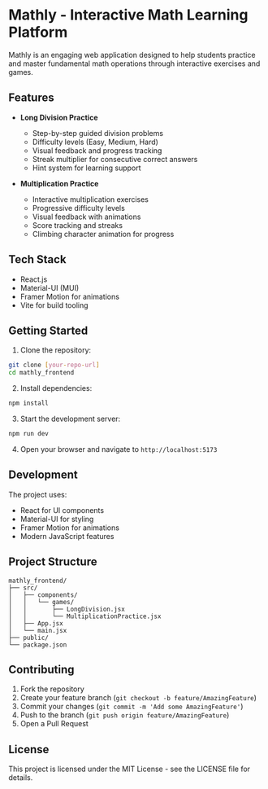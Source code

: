 # Mathly - Interactive Math Learning Platform

Mathly is an engaging web application designed to help students practice and master fundamental math operations through interactive exercises and games.

## Features

- **Long Division Practice**
  - Step-by-step guided division problems
  - Difficulty levels (Easy, Medium, Hard)
  - Visual feedback and progress tracking
  - Streak multiplier for consecutive correct answers
  - Hint system for learning support

- **Multiplication Practice**
  - Interactive multiplication exercises
  - Progressive difficulty levels
  - Visual feedback with animations
  - Score tracking and streaks
  - Climbing character animation for progress

## Tech Stack

- React.js
- Material-UI (MUI)
- Framer Motion for animations
- Vite for build tooling

## Getting Started

1. Clone the repository:
```bash
git clone [your-repo-url]
cd mathly_frontend
```

2. Install dependencies:
```bash
npm install
```

3. Start the development server:
```bash
npm run dev
```

4. Open your browser and navigate to `http://localhost:5173`

## Development

The project uses:
- React for UI components
- Material-UI for styling
- Framer Motion for animations
- Modern JavaScript features

## Project Structure

```
mathly_frontend/
├── src/
│   ├── components/
│   │   └── games/
│   │       ├── LongDivision.jsx
│   │       └── MultiplicationPractice.jsx
│   ├── App.jsx
│   └── main.jsx
├── public/
└── package.json
```

## Contributing

1. Fork the repository
2. Create your feature branch (`git checkout -b feature/AmazingFeature`)
3. Commit your changes (`git commit -m 'Add some AmazingFeature'`)
4. Push to the branch (`git push origin feature/AmazingFeature`)
5. Open a Pull Request

## License

This project is licensed under the MIT License - see the LICENSE file for details.
